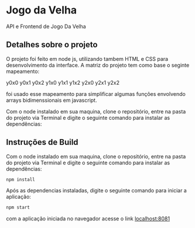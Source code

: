 # Jogo da Velha

API e Frontend de Jogo Da Velha

## Detalhes sobre o projeto
O projeto foi feito em node js, utilizando tambem HTML e CSS para desenvolvimento da interface.
A matriz do projeto tem como base o seginte mapeamento:

y0x0	y0x1	y0x2
y1x0	y1x1	y1x2
y2x0	y2x1	y2x2

foi usado esse mapeamento para simplificar algumas funções envolvendo arrays bidimenssionais em javascript.

Com o node instalado em sua maquina, clone o repositório, entre na pasta do projeto via Terminal e digite o seguinte comando para instalar as dependências:

## Instruções de Build
Com o node instalado em sua maquina, clone o repositório, entre na pasta do projeto via Terminal e digite o seguinte comando para instalar as dependências:

```bash
npm install 
```
Após as dependencias instaladas, digite o seguinte comando para iniciar a aplicação:

```bash
npm start
```

com a aplicação iniciada no navegador acesse o link [localhost:8081](http://localhost:8081) 
